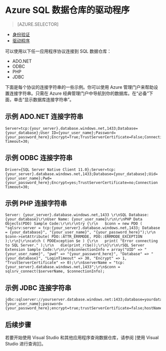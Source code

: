 <!-- Temporarily comment out connect overview -->
<properties
   pageTitle="Azure SQL 数据仓库的驱动程序 | Azure"
   description="SQL 数据仓库的连接字符串和驱动程序"
   services="sql-data-warehouse"
   documentationCenter="NA"
   authors="sonyam"
   manager="barbkess"
   editor=""/>

<tags
   ms.service="sql-data-warehouse"
   ms.date="06/16/2016"
   wacn.date="07/04/2016" />


# Azure SQL 数据仓库的驱动程序

> [AZURE.SELECTOR]
- [身份验证](/documentation/articles/sql-data-warehouse-authentication/)
- [驱动程序](/documentation/articles/sql-data-warehouse-connection-strings/)
<!-- - [概述](/documentation/articles/sql-data-warehouse-connect-overview/) -->

可以使用以下任一应用程序协议连接到 SQL 数据仓库：

- ADO.NET
- ODBC
- PHP
- JDBC 

下面是每个协议的连接字符串的一些示例。你可以使用 Azure 管理门户来帮助设置连接字符串。只需在 Azure 经典管理门户中导航到你的数据库。在“必备”下面，单击“显示数据库连接字符串”。

## 示例 ADO.NET 连接字符串

    Server=tcp:{your_server}.database.windows.net,1433;Database={your_database};User ID={your_user_name};Password={your_password_here};Encrypt=True;TrustServerCertificate=False;Connection Timeout=30;

## 示例 ODBC 连接字符串

    Driver={SQL Server Native Client 11.0};Server=tcp:{your_server}.database.windows.net,1433;Database={your_database};Uid={your_user_name};Pwd={your_password_here};Encrypt=yes;TrustServerCertificate=no;Connection Timeout=30;

## 示例 PHP 连接字符串

    Server: {your_server}.database.windows.net,1433 \r\nSQL Database: {your_database}\r\nUser Name: {your_user_name}\r\n\r\nPHP Data Objects(PDO) Sample Code:\r\n\r\ntry {\r\n   $conn = new PDO ( "sqlsrv:server = tcp:{your_server}.database.windows.net,1433; Database = {your_database}", "{your_user_name}", "{your_password_here}");\r\n    $conn->setAttribute( PDO::ATTR_ERRMODE, PDO::ERRMODE_EXCEPTION );\r\n}\r\ncatch ( PDOException $e ) {\r\n   print( "Error connecting to SQL Server." );\r\n   die(print_r($e));\r\n}\r\n\rSQL Server Extension Sample Code:\r\n\r\n$connectionInfo = array("UID" => "{your_user_name}", "pwd" => "{your_password_here}", "Database" => "{your_database}", "LoginTimeout" => 30, "Encrypt" => 1, "TrustServerCertificate" => 0);\r\n$serverName = "tcp:{your_server}.database.windows.net,1433";\r\n$conn = sqlsrv_connect($serverName, $connectionInfo);

## 示例 JDBC 连接字符串

    jdbc:sqlserver://yourserver.database.windows.net:1433;database=yourdatabase;user={your_user_name};password={your_password_here};encrypt=true;trustServerCertificate=false;hostNameInCertificate=*.database.windows.net;loginTimeout=30;

## 后续步骤

若要开始使用 Visual Studio 和其他应用程序查询数据仓库，请参阅 [使用 Visual Studio 进行查询][]。

<!--Image references-->

<!--Azure.com references-->


<!--MSDN references-->

<!--Other references-->

<!---HONumber=Mooncake_0627_2016-->